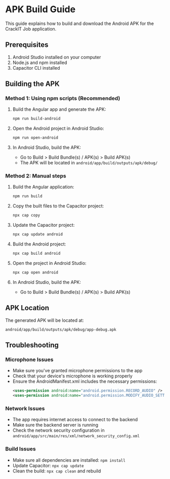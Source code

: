 # APK Build Guide

This guide explains how to build and download the Android APK for the CrackIT Job application.

## Prerequisites

1. Android Studio installed on your computer
2. Node.js and npm installed
3. Capacitor CLI installed

## Building the APK

### Method 1: Using npm scripts (Recommended)

1. Build the Angular app and generate the APK:
   ```bash
   npm run build-android
   ```

2. Open the Android project in Android Studio:
   ```bash
   npm run open-android
   ```

3. In Android Studio, build the APK:
   - Go to Build > Build Bundle(s) / APK(s) > Build APK(s)
   - The APK will be located in `android/app/build/outputs/apk/debug/`

### Method 2: Manual steps

1. Build the Angular application:
   ```bash
   npm run build
   ```

2. Copy the built files to the Capacitor project:
   ```bash
   npx cap copy
   ```

3. Update the Capacitor project:
   ```bash
   npx cap update android
   ```

4. Build the Android project:
   ```bash
   npx cap build android
   ```

5. Open the project in Android Studio:
   ```bash
   npx cap open android
   ```

6. In Android Studio, build the APK:
   - Go to Build > Build Bundle(s) / APK(s) > Build APK(s)

## APK Location

The generated APK will be located at:
```
android/app/build/outputs/apk/debug/app-debug.apk
```

## Troubleshooting

### Microphone Issues
- Make sure you've granted microphone permissions to the app
- Check that your device's microphone is working properly
- Ensure the AndroidManifest.xml includes the necessary permissions:
  ```xml
  <uses-permission android:name="android.permission.RECORD_AUDIO" />
  <uses-permission android:name="android.permission.MODIFY_AUDIO_SETTINGS" />
  ```

### Network Issues
- The app requires internet access to connect to the backend
- Make sure the backend server is running
- Check the network security configuration in `android/app/src/main/res/xml/network_security_config.xml`

### Build Issues
- Make sure all dependencies are installed: `npm install`
- Update Capacitor: `npx cap update`
- Clean the build: `npx cap clean` and rebuild